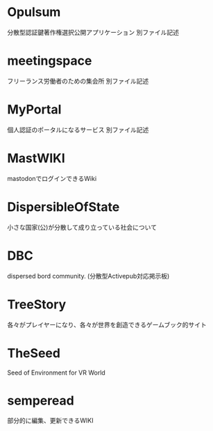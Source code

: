 # Opulsum
分散型認証鍵著作権選択公開アプリケーション
別ファイル記述

# meetingspace
フリーランス労働者のための集会所
別ファイル記述

# MyPortal
個人認証のポータルになるサービス
別ファイル記述

# MastWIKI
mastodonでログインできるWiki 

# DispersibleOfState
小さな国家(公)が分散して成り立っている社会について 

# DBC
dispersed bord community. (分散型Activepub対応掲示板)

# TreeStory
各々がプレイヤーになり、各々が世界を創造できるゲームブック的サイト 

# TheSeed
Seed of Environment for VR World

# semperead
部分的に編集、更新できるWIKI
